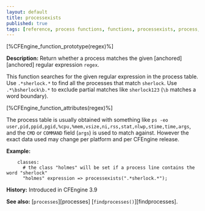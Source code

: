 ```yaml
---
layout: default
title: processexists
published: true
tags: [reference, process functions, functions, processexists, process, processes, ps, cached function]
---
```


[%CFEngine_function_prototype(regex)%]

**Description:** Return whether a process matches the given [anchored][anchored] regular expression
`regex`.

This function searches for the given regular expression in the process
table. Use `.*sherlock.*` to find all the processes that match
`sherlock`. Use `.*\bsherlock\b.*` to exclude partial matches like
`sherlock123` (`\b` matches a word boundary).

[%CFEngine_function_attributes(regex)%]

The process table is usually obtained with something like `ps -eo
user,pid,ppid,pgid,%cpu,%mem,vsize,ni,rss,stat,nlwp,stime,time,args`, and the
`CMD` or `COMMAND` field (`args`) is used to match against. However the exact
data used may change per platform and per CFEngine release.

**Example:**

```cf3
    classes:
      # the class "holmes" will be set if a process line contains the word "sherlock"
      "holmes" expression => processexists(".*sherlock.*");
```

**History:** Introduced in CFEngine 3.9

**See also:** [`processes`][processes] [`findprocesses()`][findprocesses].
